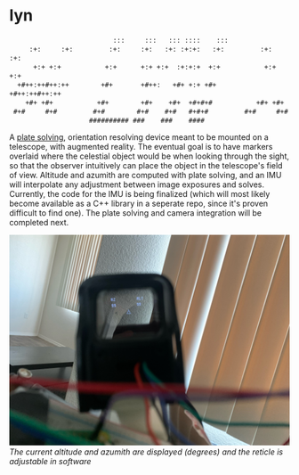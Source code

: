 # lyn


~~~
                          :::     :::   ::: ::::    :::                    
     :+:     :+:         :+:     :+:   :+: :+:+:   :+:         :+:     :+: 
      +:+ +:+           +:+      +:+ +:+  :+:+:+  +:+           +:+ +:+    
  +#++:++#++:++        +#+       +#++:   +#+ +:+ +#+        +#++:++#++:++  
    +#+ +#+           +#+        +#+    +#+  +#+#+#           +#+ +#+      
 #+#     #+#         #+#        #+#    #+#   #+#+#         #+#     #+#     
                    ########## ###    ###    ####                          
~~~

A [plate solving](https://en.wikipedia.org/wiki/Astrometric_solving), orientation resolving device meant to be mounted on a telescope, with augmented reality. The eventual goal is to have markers overlaid where the celestial object would be when looking through the sight, so that the observer intuitively can place the object in the telescope's field of view. Altitude and azumith are computed with plate solving, and an IMU will interpolate any adjustment between image exposures and solves. Currently, the code for the IMU is being finalized (which will most likely become available as a C++ library in a seperate repo, since it's proven difficult to find one). The plate solving and camera integration will be completed next.

![alt text](./img/hud.jpeg)
*The current altitude and azumith are displayed (degrees) and the reticle is adjustable in software*
